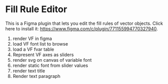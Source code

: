 # Fill Rule Editor

This is a Figma plugin that lets you edit the fill rules of vector objects. Click here to install it: https://www.figma.com/c/plugin/771155994770327940.

1. render VF in figma
2. load VF font list to browse
3. load a VF fvar table
4. Represent VF axes as sliders
5. render svg on canvas of variable font
6. render static font from slider values
7. render text title
8. Render text paragraph
